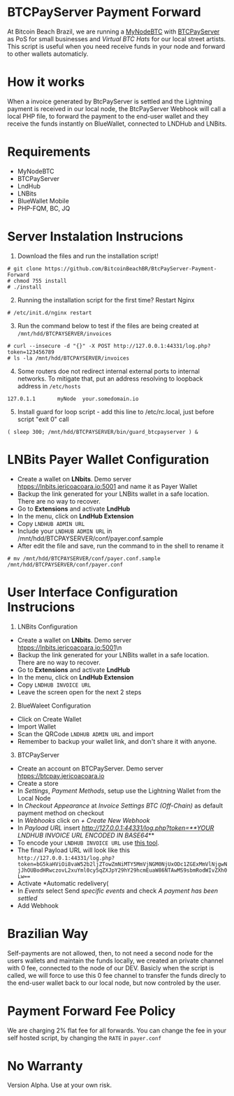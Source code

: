 # BTCPayServer Payment Forward
At Bitcoin Beach Brazil, we are running a [MyNodeBTC](https://mynodebtc.com) with [BTCPayServer](https://btcpayserver.org) as PoS for small businesses and *Virtual BTC Hats* for our local street artists. This script is useful when you need receive funds in your node and forward to other wallets automaticly. 

# How it works
When a invoice generated by BtcPayServer is settled and the Lightning payment is received in our local node, the BtcPayServer Webhook will call a local PHP file, to forward the payment to the end-user wallet and they receive the funds instantly on BlueWallet, connected to LNDHub and LNBits.

# Requirements
 - MyNodeBTC
 - BTCPayServer
 - LndHub
 - LNBits
 - BlueWallet Mobile
 - PHP-FQM, BC, JQ  

# Server Instalation Instrucions
1) Download the files and run the installation script! 
```
# git clone https://github.com/BitcoinBeachBR/BtcPayServer-Payment-Forward
# chmod 755 install
# ./install
```

2) Running the installation script for the first time? Restart Nginx
```
# /etc/init.d/nginx restart
```

3) Run the command below to test if the files are being created at ```/mnt/hdd/BTCPAYSERVER/invoices```
```
# curl --insecure -d "{}" -X POST http://127.0.0.1:44331/log.php?token=123456789
# ls -la /mnt/hdd/BTCPAYSERVER/invoices
```

4) Some routers doe not redirect internal external ports to internal networks. To mitigate that, put an address resolving to loopback address in ```/etc/hosts```
```
127.0.1.1       myNode  your.somedomain.io 
```

5) Install guard for loop script - add this line to /etc/rc.local, just before script "exit 0" call
```
( sleep 300; /mnt/hdd/BTCPAYSERVER/bin/guard_btcpayserver ) &
```

# LNBits Payer Wallet Configuration
 - Create a wallet on **LNbits**. Demo server [htpps://lnbits.jericoacoara.io:5001](htpps://lnbits.jericoacoara.io:5001) and name it as Payer Wallet
 - Backup the link generated for your LNBits wallet in a safe location. There are no way to recover.
 - Go to **Extensions** and activate **LndHub**
 - In the menu, click on **LndHub Extension**
 - Copy ```LNDHUB ADMIN URL```
 - Include your ```LNDHUB ADMIN URL``` in /mnt/hdd/BTCPAYSERVER/conf/payer.conf.sample
 - After edit the file and save, run the command to in the shell to rename it
```
# mv /mnt/hdd/BTCPAYSERVER/conf/payer.conf.sample /mnt/hdd/BTCPAYSERVER/conf/payer.conf
```


# User Interface Configuration Instrucions
1) LNBits Configuration
- Create a wallet on **LNbits**. Demo server [htpps://lnbits.jericoacoara.io:5001](htpps://lnbits.jericoacoara.io:5001)\n
- Backup the link generated for your LNBits wallet in a safe location. There are no way to recover.
- Go to **Extensions** and activate **LndHub**
- In the menu, click on **LndHub Extension**
- Copy ```LNDHUB INVOICE URL```
- Leave the screen open for the next 2 steps
  
2) BlueWaleet Configuration
- Click on Create Wallet
- Import Wallet
- Scan the QRCode ```LNDHUB ADMIN URL``` and import
- Remember to backup your wallet link, and don't share it with anyone. 
  
3) BTCPayServer 
- Create an account on BTCPayServer. Demo server [htpps://btcpay.jericoacoara.io](htpps://btcpay.jericoacoara.io)
- Create a store
- In *Settings*, *Payment Methods*, setup use the Lightning Wallet from the Local Node 
- In *Checkout Appearance* at *Invoice Settings*  *BTC (Off-Chain)* as default payment method on checkout
- In *Webhooks* click on *+ Create New Webhook* 
- In *Payload URL* insert *http://127.0.0.1:44331/log.php?token=**YOUR LNDHUB INVOICE URL ENCODED IN BASE64***
- To encode your ```LNDHUB INVOICE URL``` use [this tool](https://www.base64encode.org/).
- The final Payload URL will look like this
```http://127.0.0.1:44331/log.php?token=bG5kaHViOi8vaW52b2ljZTowZmNiMTY5MmVjNGM0NjUxODc1ZGExMmVlNjgwNjJhOUBodHRwczovL2xuYml0cy5qZXJpY29hY29hcmEuaW86NTAwMS9sbmRodWIvZXh0Lw==```
- Activate *Automatic redelivery(
- In *Events* select Send *specific events* and check *A payment has been settled*
- Add Webhook

# Brazilian Way
Self-payments are not allowed, then, to not need a second node for the users wallets and maintain the funds locally, we created an private channel with 0 fee, connected to the node of our DEV. Basicly when the script is called, we will force to use this 0 fee channel to transfer the funds direcly to the end-user wallet back to our local node, but now controled by the user. 

# Payment Forward Fee Policy
We are charging 2% flat fee for all forwards. You can change the fee in your self hosted script, by changing the ```RATE``` in ```payer.conf```

# No Warranty
Version Alpha. 
Use at your own risk. 



